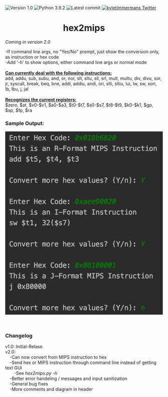 ![Version 1.0](https://img.shields.io/badge/version-v1.0-orange.svg)
![Python 3.9.2](https://img.shields.io/badge/python-3.9.2-blue.svg)
![Latest commit](https://img.shields.io/github/last-commit/kyletimmermans/hex2mips?color=darkgreen)
[![kyletimmermans Twitter](http://img.shields.io/twitter/url/http/shields.io.svg?style=social&label=Follow)](https://twitter.com/kyletimmermans)

# <div align="center">hex2mips</div>

*Coming in version 2.0*
<div>-If command line args, no "Yes/No" prompt, just show the conversion only, as instruction or hex code</div>
<div>-Add '-h' to show options, either command line args or normal mode</div>

<div>&ensp;</div>

<div><ins><b>Can currently deal with the following instructions:</b></ins></div>
add, addu, sub, subu, and, or, nor, slt, sltu, sll, srl, mult, multu, div, divu, xor, jr, syscall, break, beq, bne, addi, addiu, andi, ori, slti, sltiu, lui, lw, sw, xori, lb, lbu, j, jal

<div>&ensp;</div>

<div><ins><b>Recognizes the current registers:</b></ins></div>
$zero, $at, $v0-$v1, $a0-$a3, $t0-$t7, $s0-$s7, $t8-$t9, $k0-$k1, $gp, $sp, $fp, $ra

### Sample Output:
<p align="center">
  <img src="https://github.com/kyletimmermans/hex2mips/blob/master/example_screenshot.png?raw=true" alt="Sample Output"/>
</p>

</br>

### Changelog
<div>v1.0: Initial-Relase</div>
<div>v2.0:</div>
<div>&ensp;&ensp;-Can now convert from MIPS instruction to hex</div>
<div>&ensp;&ensp;-Send hex or MIPS instruction through command line instead of getting text GUI</div>
<div>&ensp;&ensp;&ensp;&ensp;-See <em>hex2mips.py -h</em></div>
<div>&ensp;&ensp;-Better error handeling / messages and input sanitization</div>
<div>&ensp;&ensp;-General bug fixes</div>
<div>&ensp;&ensp;-More comments and diagram in header</div>
